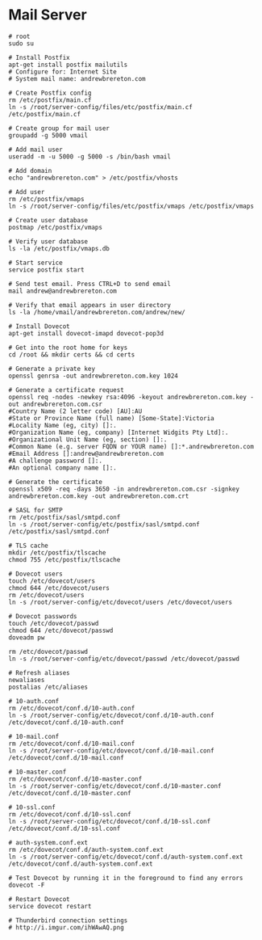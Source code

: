 Mail Server
===========

    # root
    sudo su
    
    # Install Postfix
    apt-get install postfix mailutils
    # Configure for: Internet Site
    # System mail name: andrewbrereton.com
    
    # Create Postfix config
    rm /etc/postfix/main.cf
    ln -s /root/server-config/files/etc/postfix/main.cf /etc/postfix/main.cf
    
    # Create group for mail user
    groupadd -g 5000 vmail
    
    # Add mail user
    useradd -m -u 5000 -g 5000 -s /bin/bash vmail
    
    # Add domain
    echo "andrewbrereton.com" > /etc/postfix/vhosts
    
    # Add user
    rm /etc/postfix/vmaps
    ln -s /root/server-config/files/etc/postfix/vmaps /etc/postfix/vmaps
    
    # Create user database
    postmap /etc/postfix/vmaps
    
    # Verify user database
    ls -la /etc/postfix/vmaps.db
    
    # Start service
    service postfix start
    
    # Send test email. Press CTRL+D to send email
    mail andrew@andrewbrereton.com
    
    # Verify that email appears in user directory
    ls -la /home/vmail/andrewbrereton.com/andrew/new/
    
    # Install Dovecot
    apt-get install dovecot-imapd dovecot-pop3d
    
    # Get into the root home for keys
    cd /root && mkdir certs && cd certs
    
    # Generate a private key
    openssl genrsa -out andrewbrereton.com.key 1024
    
    # Generate a certificate request
    openssl req -nodes -newkey rsa:4096 -keyout andrewbrereton.com.key -out andrewbrereton.com.csr
    #Country Name (2 letter code) [AU]:AU
    #State or Province Name (full name) [Some-State]:Victoria
    #Locality Name (eg, city) []:.
    #Organization Name (eg, company) [Internet Widgits Pty Ltd]:.
    #Organizational Unit Name (eg, section) []:.
    #Common Name (e.g. server FQDN or YOUR name) []:*.andrewbrereton.com
    #Email Address []:andrew@andrewbrereton.com
    #A challenge password []:.
    #An optional company name []:.
    
    # Generate the certificate
    openssl x509 -req -days 3650 -in andrewbrereton.com.csr -signkey andrewbrereton.com.key -out andrewbrereton.com.crt
    
    # SASL for SMTP
    rm /etc/postfix/sasl/smtpd.conf
    ln -s /root/server-config/etc/postfix/sasl/smtpd.conf /etc/postfix/sasl/smtpd.conf
    
    # TLS cache
    mkdir /etc/postfix/tlscache
    chmod 755 /etc/postfix/tlscache
    
    # Dovecot users
    touch /etc/dovecot/users
    chmod 644 /etc/dovecot/users
    rm /etc/dovecot/users
    ln -s /root/server-config/etc/dovecot/users /etc/dovecot/users
    
    # Dovecot passwords
    touch /etc/dovecot/passwd
    chmod 644 /etc/dovecot/passwd
    doveadm pw
    
    rm /etc/dovecot/passwd
    ln -s /root/server-config/etc/dovecot/passwd /etc/dovecot/passwd
    
    # Refresh aliases
    newaliases
    postalias /etc/aliases
    
    # 10-auth.conf
    rm /etc/dovecot/conf.d/10-auth.conf
    ln -s /root/server-config/etc/dovecot/conf.d/10-auth.conf /etc/dovecot/conf.d/10-auth.conf
    
    # 10-mail.conf
    rm /etc/dovecot/conf.d/10-mail.conf
    ln -s /root/server-config/etc/dovecot/conf.d/10-mail.conf /etc/dovecot/conf.d/10-mail.conf
    
    # 10-master.conf
    rm /etc/dovecot/conf.d/10-master.conf
    ln -s /root/server-config/etc/dovecot/conf.d/10-master.conf /etc/dovecot/conf.d/10-master.conf
    
    # 10-ssl.conf
    rm /etc/dovecot/conf.d/10-ssl.conf
    ln -s /root/server-config/etc/dovecot/conf.d/10-ssl.conf /etc/dovecot/conf.d/10-ssl.conf
    
    # auth-system.conf.ext
    rm /etc/dovecot/conf.d/auth-system.conf.ext
    ln -s /root/server-config/etc/dovecot/conf.d/auth-system.conf.ext /etc/dovecot/conf.d/auth-system.conf.ext
    
    # Test Dovecot by running it in the foreground to find any errors
    dovecot -F
    
    # Restart Dovecot
    service dovecot restart
    
    # Thunderbird connection settings
    # http://i.imgur.com/ihWAwAQ.png

